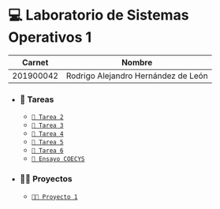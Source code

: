 # 💻 Laboratorio de Sistemas Operativos 1

|Carnet|Nombre|
|------|------|
|201900042|Rodrigo Alejandro Hernández de León|

- ### 📝 Tareas
    - [`📝 Tarea 2`](./Tareas/Tarea2)
    - [`📝 Tarea 3`](./Tareas/Tarea3)
    - [`📝 Tarea 4`](./Tareas/Tarea4)
    - [`📝 Tarea 5`](./Tareas/Tarea5)
    - [`📝 Tarea 6`](./Tareas/Tarea6)
    - [`📝 Ensayo COECYS`](./Tareas/COECYS/)

- ### 👨‍💻 Proyectos
    - [`👨‍💻 Proyecto 1`](./Proyectos/Proyecto1/)